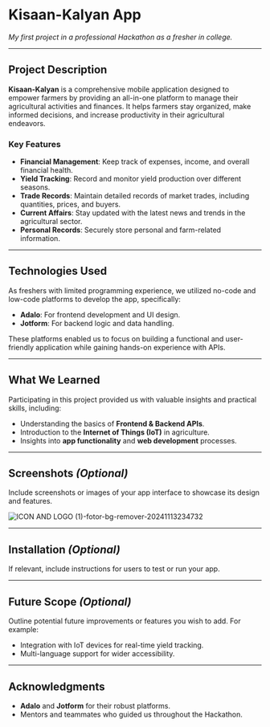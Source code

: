 # **Kisaan-Kalyan App**
*My first project in a professional Hackathon as a fresher in college.*

---

## **Project Description**  
**Kisaan-Kalyan** is a comprehensive mobile application designed to empower farmers by providing an all-in-one platform to manage their agricultural activities and finances. It helps farmers stay organized, make informed decisions, and increase productivity in their agricultural endeavors.

### **Key Features**  
- **Financial Management**: Keep track of expenses, income, and overall financial health.  
- **Yield Tracking**: Record and monitor yield production over different seasons.  
- **Trade Records**: Maintain detailed records of market trades, including quantities, prices, and buyers.  
- **Current Affairs**: Stay updated with the latest news and trends in the agricultural sector.  
- **Personal Records**: Securely store personal and farm-related information.

---

## **Technologies Used**  
As freshers with limited programming experience, we utilized no-code and low-code platforms to develop the app, specifically:  
- **Adalo**: For frontend development and UI design.  
- **Jotform**: For backend logic and data handling.  

These platforms enabled us to focus on building a functional and user-friendly application while gaining hands-on experience with APIs.

---

## **What We Learned**  
Participating in this project provided us with valuable insights and practical skills, including:  
- Understanding the basics of **Frontend & Backend APIs**.  
- Introduction to the **Internet of Things (IoT)** in agriculture.  
- Insights into **app functionality** and **web development** processes.  

---

## **Screenshots** *(Optional)*  
Include screenshots or images of your app interface to showcase its design and features.  

![ICON AND LOGO (1)-fotor-bg-remover-20241113234732](https://github.com/user-attachments/assets/65faeffe-9698-48e4-bbee-854f1277422d)

---

## **Installation** *(Optional)*  
If relevant, include instructions for users to test or run your app.

---

## **Future Scope** *(Optional)*  
Outline potential future improvements or features you wish to add. For example:  
- Integration with IoT devices for real-time yield tracking.  
- Multi-language support for wider accessibility.  

---

## **Acknowledgments**  
- **Adalo** and **Jotform** for their robust platforms.  
- Mentors and teammates who guided us throughout the Hackathon.  
